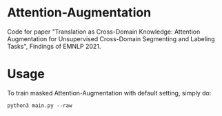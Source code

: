 # Attention-Augmentation
Code for paper "Translation as Cross-Domain Knowledge: Attention Augmentation for Unsupervised Cross-Domain Segmenting and Labeling Tasks", Findings of EMNLP 2021.

# Usage
To train masked Attention-Augmentation with default setting, simply do:

```
python3 main.py --raw
```

